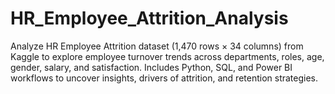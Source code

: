 # HR_Employee_Attrition_Analysis
Analyze HR Employee Attrition dataset (1,470 rows × 34 columns) from Kaggle to explore employee turnover trends across departments, roles, age, gender, salary, and satisfaction. Includes Python, SQL, and Power BI workflows to uncover insights, drivers of attrition, and retention strategies.
